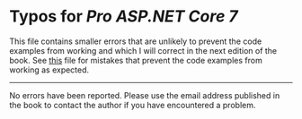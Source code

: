 # Typos for *Pro ASP.NET Core 7*

This file contains smaller errors that are unlikely to prevent the code examples from working and which I will correct in the next edition of the book. See [this](errata.md) file for mistakes that prevent the code examples from working as expected.

---

No errors have been reported. Please use the email address published in the book to contact the author if you have encountered a problem.



